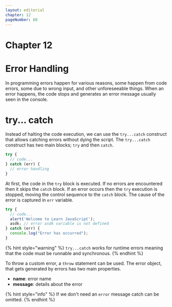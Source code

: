 ```yaml
---
layout: editorial
chapter: 12
pageNumber: 68
---
```


# Chapter 12
# Error Handling

In programming errors happen for various reasons, some happen from code errors,  some due to wrong input, and other unforeseeable things.  When an error happens, the code stops and generates an error message usually seen in the console.&#x20;

# try... catch

Instead of halting the code execution, we can use the `try...catch` construct that allows catching errors without dying the script. The `try...catch` construct has two main blocks; `try` and then `catch`.&#x20;

```javascript
try {
  // code...
} catch (err) {
  // error handling
}
```

At first, the code in the `try` block is executed. If no errors are encountered then it skips the `catch` block. If an error occurs then the `try` execution is stopped, moving the control sequence to the `catch` block. The cause of the error is captured in `err` variable.

```javascript
try {
  // code...
  alert('Welcome to Learn JavaScript');  
  asdk; // error asdk variable is not defined
} catch (err) {
  console.log("Error has occurred");
}
```

{% hint style="warning" %}
`try...catch` works for runtime errors meaning that the code must be runnable and synchronous.
{% endhint %}

To throw a custom error, a `throw` statement can be used. The error object, that gets generated by errors has two main properties.&#x20;

* **name**:  error name
* **message**: details about the error&#x20;

{% hint style="info" %}
If we don't need an `error` message catch can be omitted.
{% endhint %}
